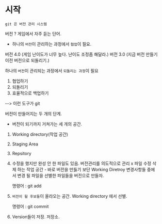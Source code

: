 # 시작

`git 은 버전 관리 시스템`


버전 ? 게임에서 자주 듣는 단어.

- 하나의 `버전`이 관리하는 과정에서 `협업`이 필요. 


버전 4.0 (게임 난이도가 너무 높다. 난이도 조정좀 해달라.) 
버전 3.0 (지금 버전 만들기 이전 버전으로 되돌리기.) 


하나의 `버전`이 관리되는 과정에서 `되돌리는 과정`이 필요 


1. 협업하기
2. 되돌리기
3. 효율적으로 백업하기

--> 이런 도구가 git 




버전이 만들어지는 두 개의 단계.

- 버전이 되기까지 거쳐가는 세 개의 공간.
  
1. Working directory(작업 공간) 
2. Staging Area 
3. Repsitory 


1. 수정을 했지만 완성 안 한 파일도 있음.
    버전관리를 의도적으로 관리 x 
    파일 수정 삭제 하는 작업 공간 - 바로 버전을 만듫기 보단
    Working Diretroy 변경사항들 중에서 변경 될 파일을 선별한 파일들을 버전으로 만들자. 

    명령어 : git add 


2. `버전이 될 후보들`이 올라오는 공간.
    Working directory 에서 선별.

    명령어 : git commit 

3. Version들이 저장. 저장소.









